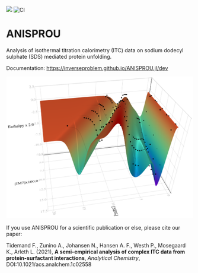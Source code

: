 [![](https://img.shields.io/badge/docs-dev-blue.svg)](https://inverseproblem.github.io/ANISPROU.jl/dev)
![CI](https://github.com/inverseproblem/ANISPROU.jl/workflows/CI/badge.svg)

# ANISPROU
Analysis of isothermal titration calorimetry (ITC) data on sodium dodecyl sulphate (SDS) mediated protein unfolding.

Documentation: https://inverseproblem.github.io/ANISPROU.jl/dev

![surf3d](surf3d1_paper.png)

If you use ANISPROU for a scientific publication or else, please cite our paper:
 
Tidemand F., Zunino A., Johansen N., Hansen A. F., Westh P., Mosegaard K., Arleth L. (2021), **A semi-empirical analysis of complex ITC data from protein-surfactant interactions**, *Analytical Chemistry*, DOI:10.1021/acs.analchem.1c02558
